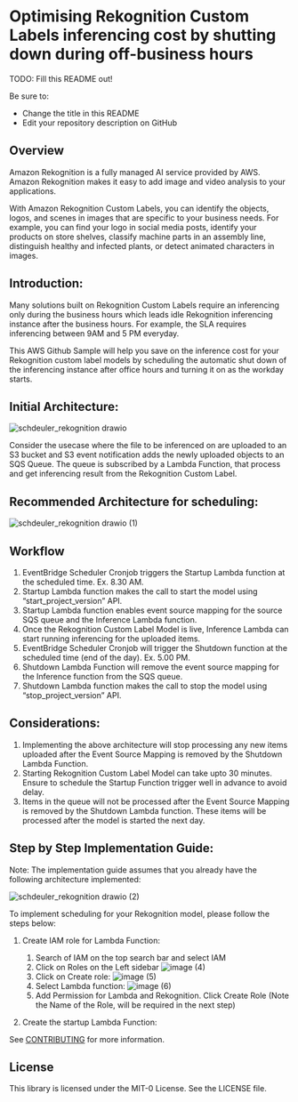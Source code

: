 # Optimising Rekognition Custom Labels inferencing cost by shutting down during off-business hours

TODO: Fill this README out!

Be sure to:

* Change the title in this README
* Edit your repository description on GitHub

## Overview

Amazon Rekognition is a fully managed AI service provided by AWS. Amazon Rekognition makes it easy to add image and video analysis to your applications.

With Amazon Rekognition Custom Labels, you can identify the objects, logos, and scenes in images that are specific to your business needs. For example, you can find your logo in social media posts, identify your products on store shelves, classify machine parts in an assembly line, distinguish healthy and infected plants, or detect animated characters in images.

## Introduction:

Many solutions built on Rekognition Custom Labels require an inferencing only during the business hours which leads idle Rekognition inferencing instance after the business hours. For example, the SLA requires inferencing between 9AM and 5 PM everyday.

This AWS Github Sample will help you save on the inference cost for your Rekognition custom label models by scheduling the automatic shut down of the inferencing instance after office hours and turning it on as the workday starts.

## Initial Architecture:

![schdeuler_rekognition drawio](https://github.com/aws-samples/rekognition-inference-scheduler/assets/32926625/c25d586c-f7aa-49c8-b8c1-7195cdf99321)

Consider the usecase where the file to be inferenced on are uploaded to an S3 bucket and S3 event notification adds the newly uploaded objects to an SQS Queue. The queue is subscribed by a Lambda Function, that process and get inferencing result from the Rekognition Custom Label.

## Recommended Architecture for scheduling:

![schdeuler_rekognition drawio (1)](https://github.com/aws-samples/rekognition-inference-scheduler/assets/32926625/b4117a6a-115f-4969-9e41-8d291275883e)

## Workflow

1. EventBridge Scheduler Cronjob triggers the Startup Lambda function at the scheduled time. Ex. 8.30 AM.
2. Startup Lambda function makes the call to start the model using “start_project_version” API.
3. Startup Lambda function enables event source mapping for the source SQS queue and the Inference Lambda function.
4. Once the Rekognition Custom Label Model is live, Inference Lambda can start running inferencing for the uploaded items.
5. EventBridge Scheduler Cronjob will trigger the Shutdown function at the scheduled time (end of the day). Ex. 5.00 PM.
6. Shutdown Lambda Function will remove the event source mapping for the Inference function from the SQS queue.
7. Shutdown Lambda function makes the call to stop the model using “stop_project_version” API.

## Considerations:

1. Implementing the above architecture will stop processing any new items uploaded after the Event Source Mapping is removed by the Shutdown Lambda Function.
2. Starting Rekognition Custom Label Model can take upto 30 minutes. Ensure to schedule the Startup Function trigger well in advance to avoid delay.
3. Items in the queue will not be processed after the Event Source Mapping is removed by the Shutdown Lambda function. These items will be processed after the model is started the next day.

## Step by Step Implementation Guide:
Note: The implementation guide assumes that you already have the following architecture implemented:

![schdeuler_rekognition drawio (2)](https://github.com/aws-samples/rekognition-inference-scheduler/assets/32926625/b2ef475a-c223-4e16-9cb8-391d93183036)

To implement scheduling for your Rekognition model, please follow the steps below:

1. Create IAM role for Lambda Function:
    1. Search of IAM on the top search bar and select IAM
    2. Click on Roles on the Left sidebar
       ![image (4)](https://github.com/aws-samples/rekognition-inference-scheduler/assets/32926625/c969ed36-5aa1-43c1-937f-2683bec88c1d)
    3. Click on Create role:
       ![image (5)](https://github.com/aws-samples/rekognition-inference-scheduler/assets/32926625/8fa63bc3-38e5-4a6b-8965-34f24241ae26)
    4. Select Lambda function:
       ![image (6)](https://github.com/aws-samples/rekognition-inference-scheduler/assets/32926625/86850f65-bcf8-4766-b7a3-de72a47f4850)
    5. Add Permission for Lambda and Rekognition. Click Create Role (Note the Name of the Role, will be required in the next step)
        
2. Create the startup Lambda Function:



See [CONTRIBUTING](CONTRIBUTING.md#security-issue-notifications) for more information.

## License

This library is licensed under the MIT-0 License. See the LICENSE file.

